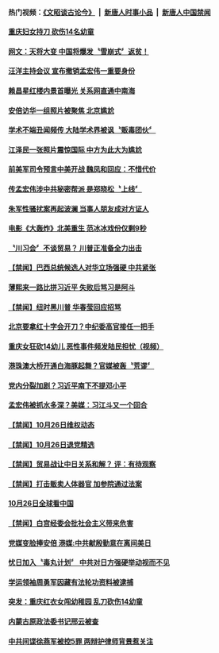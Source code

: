 #### 热门视频：[《文昭谈古论今》](https://github.com/gfw-breaker/wenzhao/blob/master/README.md?t=10272133) &nbsp;|&nbsp; [新唐人时事小品](https://github.com/gfw-breaker/ntdtv-comedy/blob/master/README.md?t=10272133) &nbsp;|&nbsp; [新唐人中国禁闻](https://github.com/gfw-breaker/ntdtv-news/blob/master/README.md?t=10272133)

#### [重庆妇女持刀  砍伤14名幼童](../pages/news204/a1397037.md?t=10272133) 


#### [网文：天将大变 中国将爆发〝雪崩式〞返贫！](../pages/news204/a1396980.md?t=10272133) 

#### [汪洋主持会议 宣布撤销孟宏伟一重要身份](../pages/news204/a1397032.md?t=10272133) 

#### [赖昌星红楼内景首曝光 关系网直通中南海](../pages/news204/a1397030.md?t=10272133) 

#### [安倍访华一组照片被聚焦 北京尴尬](../pages/news204/a1397005.md?t=10272133) 

#### [学术不端丑闻频传 大陆学术界被讽〝贩毒团伙〞](../pages/news204/a1397029.md?t=10272133) 

#### [江泽民一张照片震惊国际 中方为此大为尴尬](../pages/news204/a1395318.md?t=10272133) 

#### [前美军司令预言中美开战 魏凤和回应：不惜代价](../pages/news204/a1396869.md?t=10272133) 

#### [传孟宏伟涉中共秘密帮派 是郑晓松〝上线〞](../pages/news204/a1397025.md?t=10272133) 

#### [朱军性骚扰案再起波澜 当事人朋友成对方证人](../pages/news204/a1397022.md?t=10272133) 

#### [电影《大轰炸》北美重生 范冰冰戏份仅剩9秒](../pages/news204/a1397018.md?t=10272133) 

#### [〝川习会〞不谈贸易？ 川普正准备全力出击](../pages/news204/a1397010.md?t=10272133) 

#### [【禁闻】巴西总统候选人对华立场强硬 中共紧张](../pages/news204/a1396940.md?t=10272133) 

#### [薄熙来一路比拼习近平 失败后骂习是阿斗](../pages/news204/a1396322.md?t=10272133) 

#### [【禁闻】纽时黑川普 华春莹回应招骂](../pages/news204/a1396969.md?t=10272133) 

#### [北京要拿红十字会开刀？中纪委高官接任一把手](../pages/news204/a1396974.md?t=10272133) 

#### [重庆女狂砍14幼儿 恶性事件频发陆民担忧（视频）](../pages/news204/a1396973.md?t=10272133) 

#### [港珠澳大桥开通白海豚起舞？官媒被轰〝荒谬〞](../pages/news204/a1396975.md?t=10272133) 


#### [党内分裂加剧？习近平南下不提邓小平](../pages/news204/a1396929.md?t=10272133) 

#### [孟宏伟被抓水多深？美媒：习江斗又一个回合](../pages/news204/a1396725.md?t=10272133) 

#### [【禁闻】10月26日维权动态](../pages/news204/a1396960.md?t=10272133) 

#### [【禁闻】10月26日退党精选](../pages/news204/a1396959.md?t=10272133) 


#### [【禁闻】贸易战让中日关系和解？ 评：有待观察](../pages/news204/a1396953.md?t=10272133) 

#### [【禁闻】打击贩卖人体器官 加参院通过法案](../pages/news204/a1396952.md?t=10272133) 

#### [10月26日全球看中国](../pages/news204/a1396945.md?t=10272133) 

#### [【禁闻】白宫经委会批社会主义带来危害](../pages/news204/a1396941.md?t=10272133) 

#### [党媒变脸捧安倍 港媒:中共献殷勤意在离间美日](../pages/news204/a1396922.md?t=10272133) 

#### [忧日加入〝毒丸计划〞 中共对日方强硬举动视而不见](../pages/news204/a1396919.md?t=10272133) 

#### [学运领袖周勇军因藏有法轮功资料被逮捕](../pages/news204/a1396916.md?t=10272133) 

#### [突发：重庆红衣女闯幼稚园 乱刀砍伤14幼童](../pages/news204/a1396883.md?t=10272133) 

#### [内蒙古原政法委书记邢云被查](../pages/news204/a1396915.md?t=10272133) 

#### [中共间谍徐燕军被控5罪 两辩护律师背景惹关注](../pages/news204/a1396912.md?t=10272133) 

